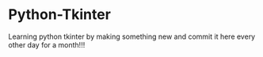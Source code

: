 # Python-Tkinter
Learning python tkinter by making something new and commit it here every other day for a month!!!
